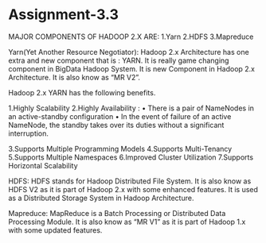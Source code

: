 # Assignment-3.3
MAJOR COMPONENTS OF HADOOP 2.X ARE:
1.Yarn
2.HDFS
3.Mapreduce

Yarn(Yet Another Resource Negotiator): Hadoop 2.x Architecture has one extra and new component that is : YARN. It is really game changing component in BigData Hadoop System. It is new Component in Hadoop 2.x Architecture. It is also know as “MR V2”.

Hadoop 2.x YARN has the following benefits.

1.Highly Scalability
2.Highly Availability :
• There is a pair of NameNodes in an active-standby configuration
• In the event of failure of an active NameNode, the standby takes over its duties without a
significant interruption.

3.Supports Multiple Programming Models
4.Supports Multi-Tenancy
5.Supports Multiple Namespaces
6.Improved Cluster Utilization
7.Supports Horizontal Scalability

HDFS: HDFS stands for Hadoop Distributed File System. It is also know as HDFS V2 as it is part of Hadoop 2.x with some enhanced features. It is used as a Distributed Storage System in Hadoop Architecture.

Mapreduce: MapReduce is a Batch Processing or Distributed Data Processing Module. It is also know as “MR V1” as it is part of Hadoop 1.x with some updated features.
